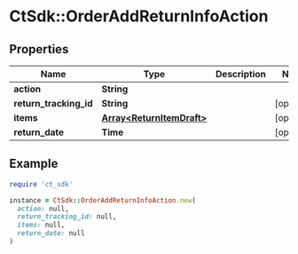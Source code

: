# CtSdk::OrderAddReturnInfoAction

## Properties

| Name | Type | Description | Notes |
| ---- | ---- | ----------- | ----- |
| **action** | **String** |  |  |
| **return_tracking_id** | **String** |  | [optional] |
| **items** | [**Array&lt;ReturnItemDraft&gt;**](ReturnItemDraft.md) |  | [optional] |
| **return_date** | **Time** |  | [optional] |

## Example

```ruby
require 'ct_sdk'

instance = CtSdk::OrderAddReturnInfoAction.new(
  action: null,
  return_tracking_id: null,
  items: null,
  return_date: null
)
```


